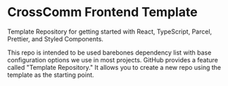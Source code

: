 # CrossComm Frontend Template
Template Repository for getting started with React, TypeScript, Parcel, Prettier, and Styled Components.

This repo is intended to be used barebones dependency list with base configuration options we use in most projects.
GitHub provides a feature called "Template Repository." It allows you to create a new repo using the template as the starting point.
